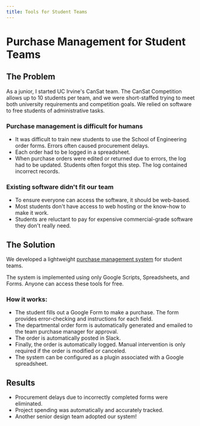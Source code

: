 ```yaml
---
title: Tools for Student Teams
---
```

# Purchase Management for Student Teams

## The Problem
As a junior, I started UC Irvine's CanSat team. The CanSat Competition allows up to 10 students per team, and we were short-staffed trying to meet both university requirements and competition goals. We relied on software to free students of administrative tasks.


### Purchase management is difficult for humans
* It was difficult to train new students to use the School of Engineering order forms. Errors often caused procurement delays.
* Each order had to be logged in a spreadsheet.
* When purchase orders were edited or returned due to errors, the log had to be updated. Students often forgot this step. The log contained incorrect records.


### Existing software didn't fit our team
* To ensure everyone can access the software, it should be web-based.
* Most students don't have access to web hosting or the know-how to make it work.
* Students are reluctant to pay for expensive commercial-grade software they don't really need.


## The Solution
We developed a lightweight [purchase management system](https://github.com/elsoroka/MAE-Purchase-Automation) for student teams.


The system is implemented using only Google Scripts, Spreadsheets, and Forms. Anyone can access these tools for free.

### How it works:
* The student fills out a Google Form to make a purchase. The form provides error-checking and instructions for each field.
* The departmental order form is automatically generated and emailed to the team purchase manager for approval.
* The order is automatically posted in Slack.
* Finally, the order is automatically logged. Manual intervention is only required if the order is modified or canceled.
* The system can be configured as a plugin associated with a Google spreadsheet.

## Results
* Procurement delays due to incorrectly completed forms were eliminated.
* Project spending was automatically and accurately tracked.
* Another senior design team adopted our system!
